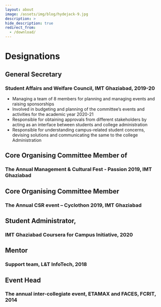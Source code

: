 ```yaml
---
layout: about
image: /assets/img/blog/hydejack-9.jpg
description: >
hide_description: true
redirect_from:
  - /download/
---
```


# Designations

## General Secretary
### Student Affairs and Welfare Council, IMT Ghaziabad, 2019-20 
- Managing a team of 8 members for planning and managing events and raising sponsorships
- Involved in budgeting and planning of the committee’s events and activities for the academic year 2020-21
- Responsible for obtaining approvals from different stakeholders by acting as an interface between students and college administration 
- Responsible for understanding campus-related student concerns, devising solutions and communicating the same to the college Administration 

## Core Organising Committee Member of 
### The Annual Management & Cultural Fest - Passion 2019, IMT Ghaziabad 

## Core Organising Committee Member 
### The Annual CSR event – Cyclothon 2019, IMT Ghaziabad 

## Student Administrator, 
### IMT Ghaziabad Coursera for Campus Initiative, 2020

## Mentor
### Support team, L&T InfoTech, 2018

## Event Head
### The annual inter-collegiate event, ETAMAX and FACES, FCRIT, 2014
